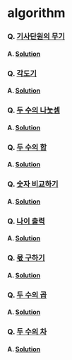 # algorithm

### Q. [기사단원의 무기](https://school.programmers.co.kr/learn/courses/30/lessons/136798)
#### A. [Solution](https://github.com/everydayspring/algorithm/blob/master/src/q136798/Solution.java)

### Q. [각도기](https://school.programmers.co.kr/learn/courses/30/lessons/120829)
#### A. [Solution](https://github.com/everydayspring/algorithm/blob/master/src/q120829/Solution.java)

### Q. [두 수의 나눗셈](https://school.programmers.co.kr/learn/courses/30/lessons/120806)
#### A. [Solution](https://github.com/everydayspring/algorithm/blob/master/src/q120806/Solution.java)

### Q. [두 수의 합](https://school.programmers.co.kr/learn/courses/30/lessons/120802)
#### A. [Solution](https://github.com/everydayspring/algorithm/blob/master/src/q120802/Solution.java)

### Q. [숫자 비교하기](https://school.programmers.co.kr/learn/courses/30/lessons/120807)
#### A. [Solution](https://github.com/everydayspring/algorithm/blob/master/src/q120807/Solution.java)

### Q. [나이 출력](https://school.programmers.co.kr/learn/courses/30/lessons/120820)
#### A. [Solution](https://github.com/everydayspring/algorithm/blob/master/src/q120820/Solution.java)

### Q. [몫 구하기](https://school.programmers.co.kr/learn/courses/30/lessons/120805)
#### A. [Solution](https://github.com/everydayspring/algorithm/blob/master/src/q120805/Solution.java)

### Q. [두 수의 곱](https://school.programmers.co.kr/learn/courses/30/lessons/120804)
#### A. [Solution](https://github.com/everydayspring/algorithm/blob/master/src/q120804/Solution.java)

### Q. [두 수의 차](https://school.programmers.co.kr/learn/courses/30/lessons/120803)
#### A. [Solution](https://github.com/everydayspring/algorithm/blob/master/src/q120803/Solution.java)

